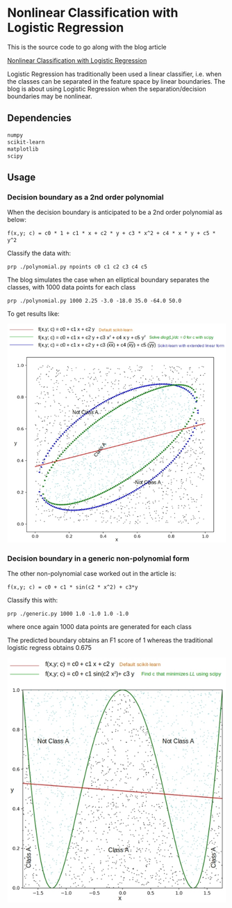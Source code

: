 # Nonlinear Classification with Logistic Regression

This is the source code to go along with the blog article

[Nonlinear Classification with Logistic Regression](http://xplordat.com/2019/02/21/multiclass-classification-with-word-bags-and-word-sequences/)

Logistic Regression has traditionally been used a linear classifier, i.e. when the classes can be separated in the feature space by linear boundaries. The blog is about using Logistic Regression when the separation/decision boundaries may be nonlinear. 

## Dependencies

	numpy
	scikit-learn
	matplotlib
	scipy

## Usage

###	Decision boundary as a 2nd order polynomial

When the decision boundary is anticipated to be a 2nd order polynomial as below:

	f(x,y; c) = c0 * 1 + c1 * x + c2 * y + c3 * x^2 + c4 * x * y + c5 * y^2

Classify the data with:
	
	prp ./polynomial.py npoints c0 c1 c2 c3 c4 c5

The blog simulates the case when an elliptical boundary separates the classes, with 1000 data points for each class

	prp ./polynomial.py 1000 2.25 -3.0 -18.0 35.0 -64.0 50.0

To get results like:

![Elliptical Boundary](./images/poly.jpg "When a elliptical boundary separates the two classes")

###	Decision boundary in a generic non-polynomial form

The other non-polynomial case worked out in the article is:
	
	f(x,y; c) = c0 + c1 * sin(c2 * x^2) + c3*y

Classify this with:

	prp ./generic.py 1000 1.0 -1.0 1.0 -1.0

where once again 1000 data points are generated for each class

The predicted boundary obtains an F1 score of 1 whereas the traditional logistic regress obtains 0.675

![Generic Boundary](./images/generic.jpg "When a generic boundary separates the two classes")


